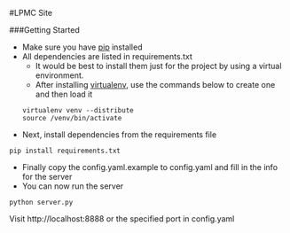#LPMC Site

###Getting Started
- Make sure you have [pip](https://pypi.python.org/pypi/pip) installed
- All dependencies are listed in requirements.txt
    - It would be best to install them just for the project by using a virtual environment.
    - After installing [virtualenv](https://pypi.python.org/pypi/virtualenv), use the commands below to create one and then load it
    ````
    virtualenv venv --distribute
    source /venv/bin/activate
    ````
- Next, install dependencies from the requirements file
````
pip install requirements.txt
````
- Finally copy the config.yaml.example to config.yaml and fill in the info for the server
- You can now run the server
````
python server.py
````
Visit http://localhost:8888 or the specified port in config.yaml